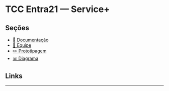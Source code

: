 # TCC Entra21 — Service+

##  Seções

- [📄 Documentação](documentacao.md)
- [👥 Equipe]()
- [✏️ Prototipagem ](Protogipagem.md)
- [📊 Diagrama]()

## Links


---
